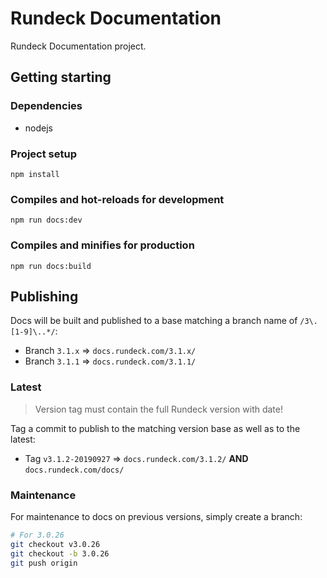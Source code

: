 # Rundeck Documentation
Rundeck Documentation project.

## Getting starting

### Dependencies
* nodejs

### Project setup
```
npm install
```

### Compiles and hot-reloads for development
```
npm run docs:dev
```

### Compiles and minifies for production
```
npm run docs:build
```

## Publishing

Docs will be built and published to a base matching a branch name of
`/3\.[1-9]\..*/`:

- Branch `3.1.x` => `docs.rundeck.com/3.1.x/`
- Branch `3.1.1` => `docs.rundeck.com/3.1.1/`

### Latest
> Version tag must contain the full Rundeck version with date!

Tag a commit to publish to the matching version base as well as
to the latest:
- Tag `v3.1.2-20190927` => `docs.rundeck.com/3.1.2/` **AND**
`docs.rundeck.com/docs/`

### Maintenance
For maintenance to docs on previous versions, simply create a branch:
```bash
# For 3.0.26
git checkout v3.0.26
git checkout -b 3.0.26
git push origin
```